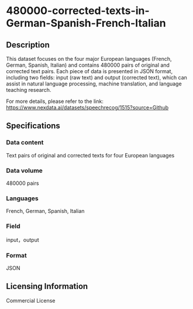 # 480000-corrected-texts-in-German-Spanish-French-Italian

## Description
This dataset focuses on the four major European languages (French, German, Spanish, Italian) and contains 480000 pairs of original and corrected text pairs. Each piece of data is presented in JSON format, including two fields: input (raw text) and output (corrected text), which can assist in natural language processing, machine translation, and language teaching research.

For more details, please refer to the link: https://www.nexdata.ai/datasets/speechrecog/1515?source=Github

## Specifications
### Data content
Text pairs of original and corrected texts for four European languages
### Data volume
480000 pairs
### Languages
French, German, Spanish, Italian
### Field
input，output
### Format
JSON

## Licensing Information
Commercial License




















